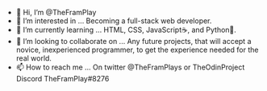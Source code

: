 - 👋 Hi, I’m @TheFramPlay
- 👀 I’m interested in ... Becoming a full-stack web developer.
- 🌱 I’m currently learning ... HTML, CSS, JavaScript☕, and Python🐍.
- 💞️ I’m looking to collaborate on ... Any future projects, that will accept a novice, inexperienced programmer, to get the experience needed for the real world.
- 📫 How to reach me ... On twitter @TheFramPlays or TheOdinProject Discord TheFramPlay#8276

<!---
TheFramPlay/TheFramPlay is a ✨ special ✨ repository because its `README.md` (this file) appears on your GitHub profile.
You can click the Preview link to take a look at your changes.
--->
